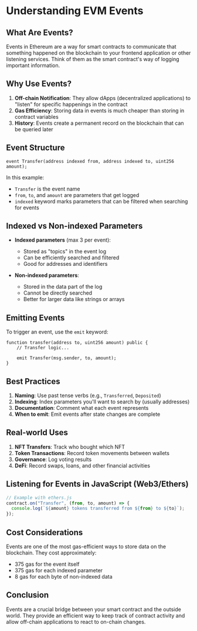 # Understanding EVM Events

## What Are Events?

Events in Ethereum are a way for smart contracts to communicate that something happened on the blockchain to your frontend application or other listening services. Think of them as the smart contract's way of logging important information.

## Why Use Events?

1. **Off-chain Notification**: They allow dApps (decentralized applications) to "listen" for specific happenings in the contract
2. **Gas Efficiency**: Storing data in events is much cheaper than storing in contract variables
3. **History**: Events create a permanent record on the blockchain that can be queried later

## Event Structure

```solidity
event Transfer(address indexed from, address indexed to, uint256 amount);
```

In this example:

- `Transfer` is the event name
- `from`, `to`, and `amount` are parameters that get logged
- `indexed` keyword marks parameters that can be filtered when searching for events

## Indexed vs Non-indexed Parameters

- **Indexed parameters** (max 3 per event):

  - Stored as "topics" in the event log
  - Can be efficiently searched and filtered
  - Good for addresses and identifiers

- **Non-indexed parameters**:
  - Stored in the data part of the log
  - Cannot be directly searched
  - Better for larger data like strings or arrays

## Emitting Events

To trigger an event, use the `emit` keyword:

```solidity
function transfer(address to, uint256 amount) public {
    // Transfer logic...

    emit Transfer(msg.sender, to, amount);
}
```

## Best Practices

1. **Naming**: Use past tense verbs (e.g., `Transferred`, `Deposited`)
2. **Indexing**: Index parameters you'll want to search by (usually addresses)
3. **Documentation**: Comment what each event represents
4. **When to emit**: Emit events after state changes are complete

## Real-world Uses

1. **NFT Transfers**: Track who bought which NFT
2. **Token Transactions**: Record token movements between wallets
3. **Governance**: Log voting results
4. **DeFi**: Record swaps, loans, and other financial activities

## Listening for Events in JavaScript (Web3/Ethers)

```javascript
// Example with ethers.js
contract.on("Transfer", (from, to, amount) => {
  console.log(`${amount} tokens transferred from ${from} to ${to}`);
});
```

## Cost Considerations

Events are one of the most gas-efficient ways to store data on the blockchain. They cost approximately:

- 375 gas for the event itself
- 375 gas for each indexed parameter
- 8 gas for each byte of non-indexed data

## Conclusion

Events are a crucial bridge between your smart contract and the outside world. They provide an efficient way to keep track of contract activity and allow off-chain applications to react to on-chain changes.
